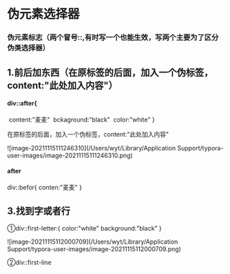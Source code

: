 # 伪元素选择器

### 伪元素标志（两个冒号::,有时写一个也能生效，写两个主要为了区分伪类选择器）

## 1.前后加东西（在原标签的后面，加入一个伪标签，content:"此处加入内容"）

#### div::after{

​	content:"麦麦"
​	bckaground:"black"
​	color:"white"
}

在原标签的后面，加入一个伪标签，content:"此处加入内容"

![image-20211115111246310](/Users/wyt/Library/Application Support/typora-user-images/image-20211115111246310.png)

#### after

div::befor{
	conten:"麦麦"
}

## 3.找到字或者行
①div::first-letter:{
	color:"white"
	background:"black"
}

![image-20211115112000709](/Users/wyt/Library/Application Support/typora-user-images/image-20211115112000709.png)

②div::first-line
